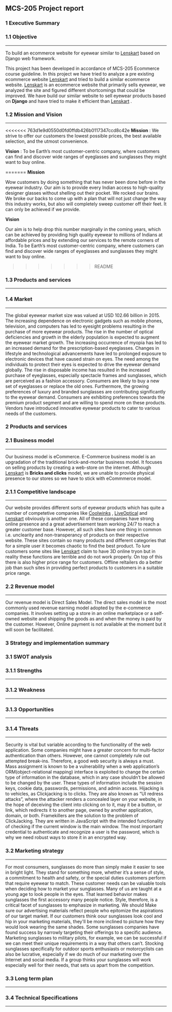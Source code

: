 
## **MCS-205 Project report**



### 1 **Executive Summary**   

### 1.1 **Objective** 
------



To build an ecommerce website for eyewear similar to [Lenskart](lenskart.com) based on Django web framework.

This project has been developed in accordance of MCS-205 Ecommerce course guideline. In this project we have tried to analyze a pre existing ecommerce website [Lenskart](lenskart.com) and tried to build a similar ecommerce website. [Lenskart](lenskart.com) is an ecommerce website that primarily sells eyewear, we analyzed the site and figured different shortcomings that could be improved. We have build our similar website to sell eyewear products based on **Django** and have tried to make it efficient than [Lenskart](lenskart.com) .





### 1.2 **Mission and Vision**

------

<<<<<<< 763d1e9d0550d0fd0ffdb426b0117347ccd8c42e
**Mission** : We strive to offer our customers the lowest possible prices, the best available selection, and the utmost convenience.

**Vision** : To be Earth’s most customer-centric company, where customers can find and discover wide ranges of eyeglasses and sunglasses they might want to buy online.

=======
**Mission**

Wow customers by doing something that has never been done before in the eyewear industry. Our aim is to provide every Indian access to high-quality designer glasses without shelling out their pocket. We rocked our brains. We broke our backs to come up with a plan that will not just change the way this industry works, but also will completely sweep customer off their feet. It can only be achieved if we provide.

**Vision**

Our aim is to help drop this number marginally in the coming years, which can be achieved by providing high quality eyewear to millions of Indians at affordable prices and by extending our services to the remote corners of India. To be Earth’s most customer-centric company, where customers can find and discover wide ranges of eyeglasses and sunglasses they might want to buy online.
>>>>>>> README


### 1.3 **Products and services** 

------











### 1.4 **Market** 

------

The global eyewear market size was valued at USD 102.66 billion in 2015. The increasing dependence on electronic gadgets such as mobile phones, television, and computers has led to eyesight problems resulting in the purchase of more eyewear products. The rise in the number of optical deficiencies and growth in the elderly population is expected to augment the eyewear market growth. The increasing occurrence of myopia has led to an increased demand for the prescription-based eyeglasses. Changes in lifestyle and technological advancements have led to prolonged exposure to electronic devices that have caused strain on eyes. The need among the individuals to protect their eyes is expected to drive the eyewear demand globally.
The rise in disposable income has resulted in the increased purchase of eyeglasses, especially spectacle frames and sunglasses, which are perceived as a fashion accessory. Consumers are likely to buy a new set of eyeglasses or replace the old ones. Furthermore, the growing preferences of luxury and branded sunglasses are contributing significantly to the eyewear demand. Consumers are exhibiting preferences towards the premium product segment and are willing to spend more on these products. Vendors have introduced innovative eyewear products to cater to various needs of the customers.















### 2 **Products and services**

### 2.1 **Business model** 

------
Our business model is eCommerce. E-Commerce business model is an upgradation of the traditional brick-and-mortar business model. It focuses on selling products by creating a web-store on the internet. Although [Lenskart](lenskart.com) is **Bricks and clicks** model, we are unable to provide physical presence to our stores so we have to stick with eCommmerce model. 












### 2.1.1 **Competitive landscape**

------
Our website provides different sorts of eyewear products which has quite a number of competetive companies like [Coolwinks](coolwinks.com) , [LiveOptical](liveoptical.com) and [Lenskart](lenskart.com) obviously is another one. All of these companies have strong online presence and a great advertisement team working 24/7 to reach a greater customer base. However, all such sites have one thing in common i.e. unclearity and non-transperancy of products on their respective website. These sites contain so many products and different categories that for a simple user it becomes chaotic to find the best product. To lure customers some sites like [Lenskart](lenskart.com) claim to have 3D online tryon but in reality these functions are terrible and do not work properly. On top of this there is also higher price range for customers. Offline reltailers do a better job than such sites in providing perfect  products to customers in a suitable price range.    














### 2.2 **Revenue model**

------

Our revenue model is Direct Sales Model. The direct sales model is the most commonly used revenue earning model adopted by the e-commerce companies. It involves setting up a store in an online marketplace or a self-owned website and shipping the goods as and when the money is paid by the customer. However, Online payment is not available at the moment but it will soon be facilitated.













### 3 **Strategy and implementation summary**

### 3.1 **SWOT analysis**

### 3.1.1 **Strengths**

------







### 3.1.2 **Weakness**

------







### 3.1.3 **Opportunities** 

------







### 3.1.4 **Threats**

------
Security is vital but variable according to the functionality of the web application. Some companies might have a greater concern for multi-factor authentication than others. However, one cannot completely rule out attempted break-ins. Therefore, a good web security is always a must.
Mass assignment is known to be a vulnerability when a web application’s ORM(object-relational mapping) interface is exploited to change the certain type of information in the database, which in any case shouldn’t be allowed to be changed by the user. These types of information include the session keys, cookie data, passwords, permissions, and admin access.
Hijacking is to vehicles, as Clickjacking is to clicks. They are also known as “UI redress attacks”, where the attacker renders a concealed layer on your website, in the hope of deceiving the client into clicking on to it, may it be a button, or link, which redirects it to another page, owned by another application, domain, or both.
Framekillers are the solution to the problem of ClickJacking. They are written in JavaScript with the intended functionality of checking if the current window is the main window.
The most important credential to authenticate and recognize a user is the password, which is why we need robust ways to store it in an encrypted way.






### 3.2 **Marketing strategy**

------
For most consumers, sunglasses do more than simply make it easier to see in bright light. They stand for something more, whether it’s a sense of style, a commitment to health and safety, or the special duties customers perform that require eyewear to match. These customer needs can be valuable tools when deciding how to market your sunglasses. Many of us are taught at a young age to look people in the eyes. That learned behavior makes sunglasses the first accessory many people notice. Style, therefore, is a critical facet of sunglasses to emphasize in marketing. We should Make sure our advertising materials reflect people who epitomize the aspirations of our target market. If our customers think oour sunglasses look cool and hip in your marketing materials, they'll be more inclined to picture how they would look wearing the same shades.
Some sunglasses companies have found success by narrowly targeting their offerings to a specific audience. Marketing sunglasses to military pilots, for example, we can be successful if we can meet their unique requirements in a way that others can’t. Stocking sunglasses specifically for outdoor sports enthusiasts or motorcyclists can also be lucrative, especially if we do much of our marketing over the Internet and social media. If a group thinks your sunglasses will work especially well for their needs, that sets us apart from the competition.










### 3.3 **Long term plan**

------













### 3.4 **Technical** **Specifications**

------


